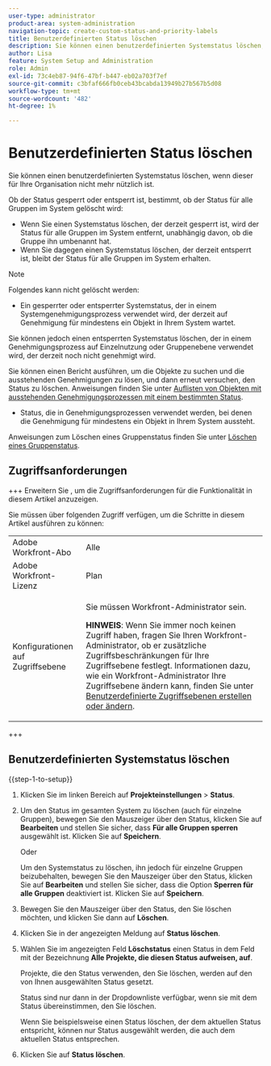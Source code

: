 ```yaml
---
user-type: administrator
product-area: system-administration
navigation-topic: create-custom-status-and-priority-labels
title: Benutzerdefinierten Status löschen
description: Sie können einen benutzerdefinierten Systemstatus löschen, wenn dieser für Ihre Organisation nicht mehr nützlich ist.
author: Lisa
feature: System Setup and Administration
role: Admin
exl-id: 73c4eb87-94f6-47bf-b447-eb02a703f7ef
source-git-commit: c3bfaf666fb0ceb43bcabda13949b27b567b5d08
workflow-type: tm+mt
source-wordcount: '482'
ht-degree: 1%

---
```


# Benutzerdefinierten Status löschen

Sie können einen benutzerdefinierten Systemstatus löschen, wenn dieser für Ihre Organisation nicht mehr nützlich ist.

Ob der Status gesperrt oder entsperrt ist, bestimmt, ob der Status für alle Gruppen im System gelöscht wird:

* Wenn Sie einen Systemstatus löschen, der derzeit gesperrt ist, wird der Status für alle Gruppen im System entfernt, unabhängig davon, ob die Gruppe ihn umbenannt hat.
* Wenn Sie dagegen einen Systemstatus löschen, der derzeit entsperrt ist, bleibt der Status für alle Gruppen im System erhalten.


>[!NOTE]
>
>Folgendes kann nicht gelöscht werden:
>
>* Ein gesperrter oder entsperrter Systemstatus, der in einem Systemgenehmigungsprozess verwendet wird, der derzeit auf Genehmigung für mindestens ein Objekt in Ihrem System wartet.
>
>  Sie können jedoch einen entsperrten Systemstatus löschen, der in einem Genehmigungsprozess auf Einzelnutzung oder Gruppenebene verwendet wird, der derzeit noch nicht genehmigt wird.
>
>  Sie können einen Bericht ausführen, um die Objekte zu suchen und die ausstehenden Genehmigungen zu lösen, und dann erneut versuchen, den Status zu löschen. Anweisungen finden Sie unter [Auflisten von Objekten mit ausstehenden Genehmigungsprozessen mit einem bestimmten Status](../../../administration-and-setup/customize-workfront/creating-custom-status-and-priority-labels/list-objects-pending-approval-certain-status.md).
>
>* Status, die in Genehmigungsprozessen verwendet werden, bei denen die Genehmigung für mindestens ein Objekt in Ihrem System aussteht.

Anweisungen zum Löschen eines Gruppenstatus finden Sie unter [Löschen eines Gruppenstatus](../../../administration-and-setup/manage-groups/manage-group-statuses/delete-a-group-status.md).

## Zugriffsanforderungen

+++ Erweitern Sie , um die Zugriffsanforderungen für die Funktionalität in diesem Artikel anzuzeigen.

Sie müssen über folgenden Zugriff verfügen, um die Schritte in diesem Artikel ausführen zu können:

<table style="table-layout:auto"> 
 <col> 
 <col> 
 <tbody> 
  <tr> 
   <td role="rowheader">Adobe Workfront-Abo</td> 
   <td>Alle</td> 
  </tr> 
  <tr> 
   <td role="rowheader">Adobe Workfront-Lizenz</td> 
   <td>Plan</td> 
  </tr> 
  <tr> 
   <td role="rowheader">Konfigurationen auf Zugriffsebene</td> 
   <td> <p>Sie müssen Workfront-Administrator sein.</p> <p><b>HINWEIS</b>: Wenn Sie immer noch keinen Zugriff haben, fragen Sie Ihren Workfront-Administrator, ob er zusätzliche Zugriffsbeschränkungen für Ihre Zugriffsebene festlegt. Informationen dazu, wie ein Workfront-Administrator Ihre Zugriffsebene ändern kann, finden Sie unter <a href="../../../administration-and-setup/add-users/configure-and-grant-access/create-modify-access-levels.md" class="MCXref xref">Benutzerdefinierte Zugriffsebenen erstellen oder ändern</a>.</p> </td> 
  </tr> 
 </tbody> 
</table>

+++

## Benutzerdefinierten Systemstatus löschen

{{step-1-to-setup}}

1. Klicken Sie im linken Bereich auf **Projekteinstellungen** > **Status**.

1. Um den Status im gesamten System zu löschen (auch für einzelne Gruppen), bewegen Sie den Mauszeiger über den Status, klicken Sie auf **Bearbeiten** und stellen Sie sicher, dass **Für alle Gruppen sperren** ausgewählt ist. Klicken Sie auf **Speichern**.

   Oder

   Um den Systemstatus zu löschen, ihn jedoch für einzelne Gruppen beizubehalten, bewegen Sie den Mauszeiger über den Status, klicken Sie auf **Bearbeiten** und stellen Sie sicher, dass die Option **Sperren für alle Gruppen** deaktiviert ist. Klicken Sie auf **Speichern**.

1. Bewegen Sie den Mauszeiger über den Status, den Sie löschen möchten, und klicken Sie dann auf **Löschen**.
1. Klicken Sie in der angezeigten Meldung auf **Status löschen**.
1. Wählen Sie im angezeigten Feld **Löschstatus** einen Status in dem Feld mit der Bezeichnung **Alle Projekte, die diesen Status aufweisen, auf**.

   Projekte, die den Status verwenden, den Sie löschen, werden auf den von Ihnen ausgewählten Status gesetzt.

   Status sind nur dann in der Dropdownliste verfügbar, wenn sie mit dem Status übereinstimmen, den Sie löschen.

   Wenn Sie beispielsweise einen Status löschen, der dem aktuellen Status entspricht, können nur Status ausgewählt werden, die auch dem aktuellen Status entsprechen.

1. Klicken Sie auf **Status löschen**.
